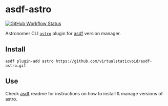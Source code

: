 # asdf-astro

[![GitHub Workflow Status](https://img.shields.io/github/workflow/status/virtualstaticvoid/asdf-astro/Main%20Workflow?style=flat-square)](https://github.com/virtualstaticvoid/asdf-astro/actions)

Astronomer CLI [`astro`][util] plugin for [asdf](https://github.com/asdf-vm/asdf) version manager.

## Install

```
asdf plugin-add astro https://github.com/virtualstaticvoid/asdf-astro.git
```

## Use

Check [asdf](https://github.com/asdf-vm/asdf) readme for instructions on how to install & manage versions of astro.

[util]: https://github.com/astronomer/astro-cli
